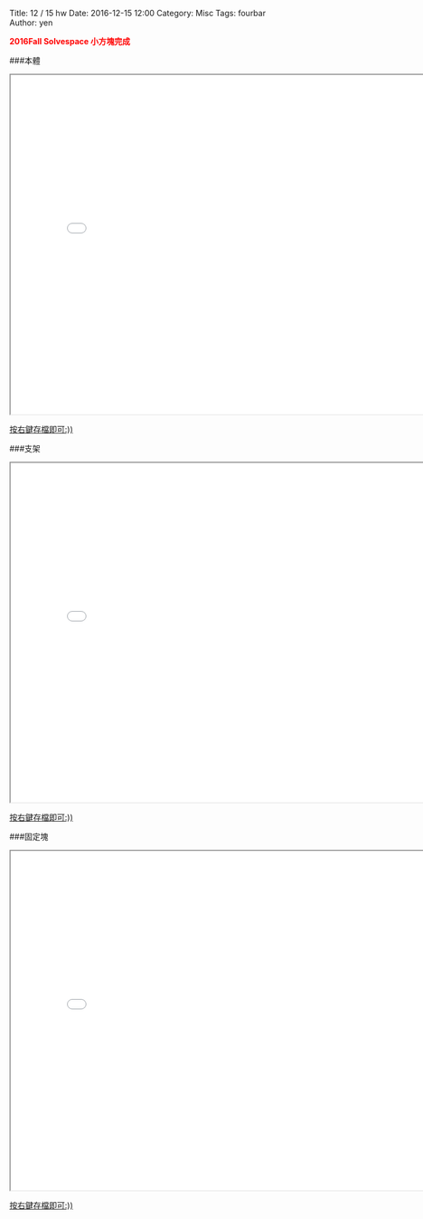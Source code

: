 Title: 12 / 15 hw
Date: 2016-12-15 12:00
Category: Misc
Tags: fourbar
Author: yen


<b><font color="red"> 2016Fall Solvespace 小方塊完成</font></b>

<!-- PELICAN_END_SUMMARY -->
###本體
<iframe src="./../12.15/body.html" width="800" height="600"></iframe>

<a href="./../12.15/body.slvs">按右鍵存檔即可:))</a>

###支架
<iframe src="./../12.15/stent.html" width="800" height="600"></iframe>

<a href="./../12.15/stent.slvs">按右鍵存檔即可:))</a>

###固定塊
<iframe src="./../12.15/block.html" width="800" height="600"></iframe>

<a href="./../12.15/block.slvs">按右鍵存檔即可:))</a>

